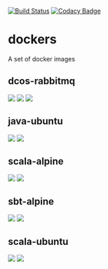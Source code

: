 [![Build Status](https://travis-ci.org/deepcortex/dockers.svg?branch=master)](https://travis-ci.org/deepcortex/dockers)
[![Codacy Badge](https://api.codacy.com/project/badge/Grade/4e7b52b9b6ae4ae9be6c5eb6c6a0db76)](https://www.codacy.com/app/ssemichev_2/dockers?utm_source=github.com&amp;utm_medium=referral&amp;utm_content=deepcortex/dockers&amp;utm_campaign=Badge_Grade)

# dockers
A set of docker images

## dcos-rabbitmq
[![](https://images.microbadger.com/badges/image/deepcortex/dcos-rabbitmq.svg)](https://microbadger.com/images/deepcortex/dcos-rabbitmq "Get your own image badge on microbadger.com")
[![](https://images.microbadger.com/badges/version/deepcortex/dcos-rabbitmq.svg)](https://microbadger.com/images/deepcortex/dcos-rabbitmq "Get your own version badge on microbadger.com")
[![](https://images.microbadger.com/badges/commit/deepcortex/dcos-rabbitmq.svg)](https://microbadger.com/images/deepcortex/dcos-rabbitmq "Get your own commit badge on microbadger.com")

## java-ubuntu
[![](https://images.microbadger.com/badges/image/deepcortex/java-ubuntu.svg)](https://microbadger.com/images/deepcortex/java-ubuntu "Get your own image badge on microbadger.com")
[![](https://images.microbadger.com/badges/commit/deepcortex/java-ubuntu.svg)](https://microbadger.com/images/deepcortex/java-ubuntu "Get your own commit badge on microbadger.com")

## scala-alpine
[![](https://images.microbadger.com/badges/image/deepcortex/scala-alpine.svg)](https://microbadger.com/images/deepcortex/scala-alpine "Get your own image badge on microbadger.com")
[![](https://images.microbadger.com/badges/commit/deepcortex/scala-alpine.svg)](https://microbadger.com/images/deepcortex/scala-alpine "Get your own commit badge on microbadger.com")

## sbt-alpine
[![](https://images.microbadger.com/badges/image/deepcortex/sbt-alpine.svg)](https://microbadger.com/images/deepcortex/sbt-alpine "Get your own image badge on microbadger.com")
[![](https://images.microbadger.com/badges/commit/deepcortex/sbt-alpine.svg)](https://microbadger.com/images/deepcortex/sbt-alpine "Get your own commit badge on microbadger.com")

## scala-ubuntu
[![](https://images.microbadger.com/badges/image/deepcortex/scala-ubuntu.svg)](https://microbadger.com/images/deepcortex/scala-ubuntu "Get your own image badge on microbadger.com")
[![](https://images.microbadger.com/badges/version/deepcortex/scala-ubuntu.svg)](https://microbadger.com/images/deepcortex/scala-ubuntu "Get your own version badge on microbadger.com")

